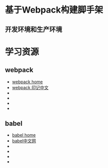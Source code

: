 # 基于Webpack构建脚手架
## 开发环境和生产环境

#

# 学习资源
## webpack
- [webpack home](https://webpack.js.org/)
- [webpack 印记中文](https://webpack.docschina.org/)
- []()
- []()
- []()
- []()
## babel
- [babel home](https://babeljs.io/)
- [babel中文网](https://www.babeljs.cn/)
- []()
- []()
- []()
- []()


